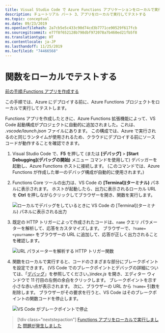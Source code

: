 ```yaml
---
title: Visual Studio Code で Azure Functions アプリケーションをローカルで実行する
description: チュートリアル パート 3、アプリをローカルで実行してテストする
ms.topic: conceptual
ms.date: 09/23/2019
ms.openlocfilehash: 2a7cb5e5c433c90d74cd3b7771ce90529f617fcb
ms.sourcegitcommit: e77f8f652128b798dbf972078a7b460ed21fb5f8
ms.translationtype: HT
ms.contentlocale: ja-JP
ms.lasthandoff: 11/25/2019
ms.locfileid: "74466568"
---
```

# <a name="test-the-function-locally"></a>関数をローカルでテストする

[前の手順:Functions アプリを作成する](tutorial-vscode-serverless-node-02.md)

この手順では、Azure にデプロイする前に、Azure Functions プロジェクトをローカルで実行してテストします。

Functions アプリを作成したときに、Azure Functions 拡張機能によって、VS Code 起動構成がプロジェクトに自動的に追加されました。これは、 *.vscode/launch.json* ファイルにあります。 この構成では、Azure で実行されるのと同じランタイムが使用されるため、クラウドにデプロイする前にソース コードが動作することを確認できます。

1. Visual Studio Code で、**F5** を押して (または **[デバッグ]**  >  **[Start Debugging]\(デバッグの開始\)** メニュー コマンドを使用して) デバッガーを起動し、Azure Functions ホストに接続します。 (このコマンドでは、Azure Functions が作成した単一のデバッグ構成が自動的に使用されます。)

1. Functions Core ツールの出力は、VS Code の **[Terminal]\(ターミナル\)** パネルに表示されます。 ホストが起動したら、出力に表示されるローカル URL を **Ctrl** を押しながらクリックしてブラウザーを開き、関数を実行します。

    ![ローカルでデバッグをしているときに VS Code の [Terminal]\(ターミナル\) パネルに表示される出力](media/functions-extension/local-test-output.png)

1. 既定の HTTP トリガーによって作成されたコードは、`name` クエリ パラメーターを解析して、応答をカスタマイズします。 ブラウザーで、`?name=<yourname>` をブラウザーの URL に追加して、応答が正しく出力されることを確認します。

    ![URL パラメーターを解析する HTTP トリガー関数](media/functions-extension/local-test-browser.png)

1. 関数をローカルで実行すると、コードのさまざまな部分にブレークポイントを設定できます。 (VS Code でのブレークポイントとデバッグの詳細については、「[デバッグ](https://code.visualstudio.com/docs/editor/debugging)」を参照してください。)*index.js* を開き、エディター ウィンドウで 11 行目の左側の余白をクリックします。 ブレークポイントを示す小さな赤い点が表示されます。 次に、ブラウザーの URL から `?name=` 引数を削除します。 ブラウザーがその要求を行うと、VS Code はそのブレークポイントの関数コードを停止します。

    ![VS Code がブレークポイントで停止](media/functions-extension/debugging-breakpoint.png)

> [!div class="nextstepaction"]
> [Functions アプリをローカルで実行しました](tutorial-vscode-serverless-node-04.md) [問題が発生しました](https://www.research.net/r/PWZWZ52?tutorial=node-deployment-azurefunctions&step=run-app)
